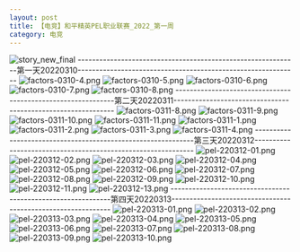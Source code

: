 ```yaml
---
layout: post
title: 【电竞】和平精英PEL职业联赛_2022_第一周
category: 电竞
---
```

![story_new_final](http://s1r3itzmh.hd-bkt.clouddn.com/img/story_new_final_0322.png)
-------------------------------------------------------------第一天20220310-------------------------------------------------------------
![factors-0310-4.png](http://s1r3itzmh.hd-bkt.clouddn.com/img/factors-0310-4.png)
![factors-0310-5.png](http://s1r3itzmh.hd-bkt.clouddn.com/img/factors-0310-5.png)
![factors-0310-6.png](http://s1r3itzmh.hd-bkt.clouddn.com/img/factors-0310-6.png)
![factors-0310-7.png](http://s1r3itzmh.hd-bkt.clouddn.com/img/factors-0310-7.png)
![factors-0310-8.png](http://s1r3itzmh.hd-bkt.clouddn.com/img/factors-0310-8.png)
-------------------------------------------------------------第二天20220311-------------------------------------------------------------
![factors-0311-8.png](http://s1r3itzmh.hd-bkt.clouddn.com/img/factors-0311-8.png)
![factors-0311-9.png](http://s1r3itzmh.hd-bkt.clouddn.com/img/factors-0311-9.png)
![factors-0311-10.png](http://s1r3itzmh.hd-bkt.clouddn.com/img/factors-0311-10.png)
![factors-0311-11.png](http://s1r3itzmh.hd-bkt.clouddn.com/img/factors-0311-11.png)
![factors-0311-1.png](http://s1r3itzmh.hd-bkt.clouddn.com/img/factors-0311-1.png)
![factors-0311-2.png](http://s1r3itzmh.hd-bkt.clouddn.com/img/factors-0311-2.png)
![factors-0311-3.png](http://s1r3itzmh.hd-bkt.clouddn.com/img/factors-0311-3.png)
![factors-0311-4.png](http://s1r3itzmh.hd-bkt.clouddn.com/img/factors-0311-4.png)
-------------------------------------------------------------第三天20220312-------------------------------------------------------------
![pel-220312-01.png](http://s1r3itzmh.hd-bkt.clouddn.com/img/pel-220312-1.png)
![pel-220312-02.png](http://s1r3itzmh.hd-bkt.clouddn.com/img/pel-220312-2.png)
![pel-220312-03.png](http://s1r3itzmh.hd-bkt.clouddn.com/img/pel-220312-3.png)
![pel-220312-04.png](http://s1r3itzmh.hd-bkt.clouddn.com/img/pel-220312-4.png)
![pel-220312-05.png](http://s1r3itzmh.hd-bkt.clouddn.com/img/pel-220312-5.png)
![pel-220312-06.png](http://s1r3itzmh.hd-bkt.clouddn.com/img/pel-220312-6.png)
![pel-220312-07.png](http://s1r3itzmh.hd-bkt.clouddn.com/img/pel-220312-7.png)
![pel-220312-08.png](http://s1r3itzmh.hd-bkt.clouddn.com/img/pel-220312-8.png)
![pel-220312-09.png](http://s1r3itzmh.hd-bkt.clouddn.com/img/pel-220312-9.png)
![pel-220312-10.png](http://s1r3itzmh.hd-bkt.clouddn.com/img/pel-220312-10.png)
![pel-220312-11.png](http://s1r3itzmh.hd-bkt.clouddn.com/img/pel-220312-11.png)
![pel-220312-13.png](http://s1r3itzmh.hd-bkt.clouddn.com/img/pel-220312-13.png)
-------------------------------------------------------------第四天20220313-------------------------------------------------------------
![pel-220313-01.png](http://s1r3itzmh.hd-bkt.clouddn.com/img/pel-220313-1.png)
![pel-220313-02.png](http://s1r3itzmh.hd-bkt.clouddn.com/img/pel-220313-2.png)
![pel-220313-03.png](http://s1r3itzmh.hd-bkt.clouddn.com/img/pel-220313-3.png)
![pel-220313-04.png](http://s1r3itzmh.hd-bkt.clouddn.com/img/pel-220313-4.png)
![pel-220313-05.png](http://s1r3itzmh.hd-bkt.clouddn.com/img/pel-220313-5.png)
![pel-220313-06.png](http://s1r3itzmh.hd-bkt.clouddn.com/img/pel-220313-6.png)
![pel-220313-07.png](http://s1r3itzmh.hd-bkt.clouddn.com/img/pel-220313-7.png)
![pel-220313-08.png](http://s1r3itzmh.hd-bkt.clouddn.com/img/pel-220313-8.png)
![pel-220313-09.png](http://s1r3itzmh.hd-bkt.clouddn.com/img/pel-220313-9.png)
![pel-220313-10.png](http://s1r3itzmh.hd-bkt.clouddn.com/img/pel-220313-10.png)










  




